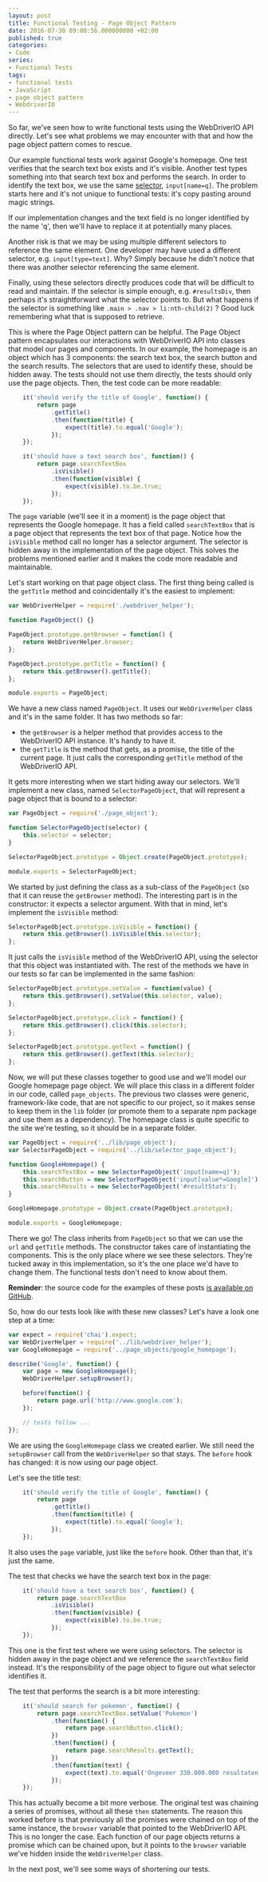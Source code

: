 ```yaml
---
layout: post
title: Functional Testing - Page Object Pattern
date: 2016-07-30 09:00:56.000000000 +02:00
published: true
categories:
- Code
series:
- Functional Tests
tags:
- functional tests
- JavaScript
- page object pattern
- WebdriverIO
---
```


So far, we've seen how to write functional tests using the WebDriverIO API directly. Let's see what problems we may encounter with that and how the page object pattern comes to rescue.
<!--more-->
Our example functional tests work against Google's homepage. One test verifies that the search text box exists and it's visible. Another test types something into that search text box and performs the search. In order to identify the text box, we use the same <a href="/2016/07/functional-testing-selectors/">selector</a>, <code>input[name=q]</code>. The problem starts here and it's not unique to functional tests: it's copy pasting around magic strings.

If our implementation changes and the text field is no longer identified by the name 'q', then we'll have to replace it at potentially many places.

Another risk is that we may be using multiple different selectors to reference the same element. One developer may have used a different selector, e.g. <code>input[type=text]</code>. Why? Simply because he didn't notice that there was another selector referencing the same element.

Finally, using these selectors directly produces code that will be difficult to read and maintain. If the selector is simple enough, e.g. <code>#resultsDiv</code>, then perhaps it's straightforward what the selector points to. But what happens if the selector is something like <code>.main > .nav > li:nth-child(2)</code> ? Good luck remembering what that is supposed to retrieve.

This is where the Page Object pattern can be helpful. The Page Object pattern encapsulates our interactions with WebDriverIO API into classes that model our pages and components. In our example, the homepage is an object which has 3 components: the search text box, the search button and the search results. The selectors that are used to identify these, should be hidden away. The tests should not use them directly, the tests should only use the page objects. Then, the test code can be more readable:

```javascript
    it('should verify the title of Google', function() {
        return page
            .getTitle()
            .then(function(title) {
                expect(title).to.equal('Google');
            });
    });

    it('should have a text search box', function() {
        return page.searchTextBox
            .isVisible()
            .then(function(visible) {
                expect(visible).to.be.true;
            });
    });
```

The <code>page</code> variable (we'll see it in a moment) is the page object that represents the Google homepage. It has a field called <code>searchTextBox</code> that is a page object that represents the text box of that page. Notice how the <code>isVisible</code> method call no longer has a selector argument. The selector is hidden away in the implementation of the page object. This solves the problems mentioned earlier and it makes the code more readable and maintainable.

Let's start working on that page object class. The first thing being called is the <code>getTitle</code> method and coincidentally it's the easiest to implement:

```javascript
var WebDriverHelper = require('./webdriver_helper');

function PageObject() {}

PageObject.prototype.getBrowser = function() {
    return WebDriverHelper.browser;
};

PageObject.prototype.getTitle = function() {
    return this.getBrowser().getTitle();
};

module.exports = PageObject;
```

We have a new class named <code>PageObject</code>. It uses our <code>WebDriverHelper</code> class and it's in the same folder. It has two methods so far:
<ul>
<li>the <code>getBrowser</code> is a helper method that provides access to the WebDriverIO API instance. It's handy to have it.</li>
<li>the <code>getTitle</code> is the method that gets, as a promise, the title of the current page. It just calls the corresponding <code>getTitle</code> method of the WebDriverIO API.</li>
</ul>

It gets more interesting when we start hiding away our selectors. We'll implement a new class, named <code>SelectorPageObject</code>, that will represent a page object that is bound to a selector:

```javascript
var PageObject = require('./page_object');

function SelectorPageObject(selector) {
    this.selector = selector;
}

SelectorPageObject.prototype = Object.create(PageObject.prototype);

module.exports = SelectorPageObject;
```

We started by just defining the class as a sub-class of the <code>PageObject</code> (so that it can reuse the <code>getBrowser</code> method). The interesting part is in the constructor: it expects a selector argument. With that in mind, let's implement the <code>isVisible</code> method:

```javascript
SelectorPageObject.prototype.isVisible = function() {
    return this.getBrowser().isVisible(this.selector);
};
```

It just calls the <code>isVisible</code> method of the WebDriverIO API, using the selector that this object was instantiated with. The rest of the methods we have in our tests so far can be implemented in the same fashion:

```javascript
SelectorPageObject.prototype.setValue = function(value) {
    return this.getBrowser().setValue(this.selector, value);
};

SelectorPageObject.prototype.click = function() {
    return this.getBrowser().click(this.selector);
};

SelectorPageObject.prototype.getText = function() {
    return this.getBrowser().getText(this.selector);
};
```

Now, we will put these classes together to good use and we'll model our Google homepage page object. We will place this class in a different folder in our code, called <code>page_objects</code>. The previous two classes were generic, framework-like code, that are not specific to our project, so it makes sense to keep them in the <code>lib</code> folder (or promote them to a separate npm package and use them as a dependency). The homepage class is quite specific to the site we're testing, so it should be in a separate folder.

```javascript
var PageObject = require('../lib/page_object');
var SelectorPageObject = require('../lib/selector_page_object');

function GoogleHomepage() {
    this.searchTextBox = new SelectorPageObject('input[name=q]');
    this.searchButton = new SelectorPageObject('input[value*=Google]');
    this.searchResults = new SelectorPageObject('#resultStats');
}

GoogleHomepage.prototype = Object.create(PageObject.prototype);

module.exports = GoogleHomepage;
```

There we go! The class inherits from <code>PageObject</code> so that we can use the <code>url</code> and <code>getTitle</code> methods. The constructor takes care of instantiating the components. This is the only place where we see these selectors. They're tucked away in this implementation, so it's the one place we'd have to change them. The functional tests don't need to know about them.

<strong>Reminder</strong>: the source code for the examples of these posts <a href="https://github.com/ngeor/Calculator">is available on GitHub</a>.

So, how do our tests look like with these new classes? Let's have a look one step at a time:

```javascript
var expect = require('chai').expect;
var WebDriverHelper = require('../lib/webdriver_helper');
var GoogleHomepage = require('../page_objects/google_homepage');

describe('Google', function() {
    var page = new GoogleHomepage();
    WebDriverHelper.setupBrowser();

    before(function() {
        return page.url('http://www.google.com');
    });

    // tests follow ...
});
```

We are using the <code>GoogleHomepage</code> class we created earlier. We still need the <code>setupBrowser</code> call from the <code>WebDriverHelper</code> so that stays. The <code>before</code> hook has changed: it is now using our page object.

Let's see the title test:

```javascript
    it('should verify the title of Google', function() {
        return page
            .getTitle()
            .then(function(title) {
                expect(title).to.equal('Google');
            });
    });
```

It also uses the <code>page</code> variable, just like the <code>before</code> hook. Other than that, it's just the same.

The test that checks we have the search text box in the page:

```javascript
    it('should have a text search box', function() {
        return page.searchTextBox
            .isVisible()
            .then(function(visible) {
                expect(visible).to.be.true;
            });
    });
```

This one is the first test where we were using selectors. The selector is hidden away in the page object and we reference the <code>searchTextBox</code> field instead. It's the responsibility of the page object to figure out what selector identifies it.

The test that performs the search is a bit more interesting:

```javascript
    it('should search for pokemon', function() {
        return page.searchTextBox.setValue('Pokemon')
            .then(function() {
                return page.searchButton.click();
            })
            .then(function() {
                return page.searchResults.getText();
            })
            .then(function(text) {
                expect(text).to.equal('Ongeveer 330.000.000 resultaten (0,37 seconden)', 'unexpected search result message');
            });
    });
```

This has actually become a bit more verbose. The original test was chaining a series of promises, without all these <code>then</code> statements. The reason this worked before is that previously all the promises were chained on top of the same instance, the <code>browser</code> variable that pointed to the WebDriverIO API. This is no longer the case. Each function of our page objects returns a promise which can be chained upon, but it points to the <code>browser</code> variable we've hidden inside the <code>WebDriverHelper</code> class.

In the next post, we'll see some ways of shortening our tests.
